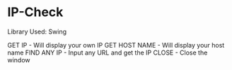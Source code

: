 # IP-Check
Library Used: Swing

GET IP - Will display your own IP
GET HOST NAME - Will display your host name
FIND ANY IP - Input any URL and get the IP
CLOSE - Close the window
